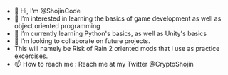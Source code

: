 - 👋 Hi, I’m @ShojinCode
- 👀 I’m interested in learning the basics of game development as well as object oriented programming
- 🌱 I’m currently learning Python's basics, as well as Unity's basics
- 💞️ I’m looking to collaborate on future projects.
-   This will namely be Risk of Rain 2 oriented mods that i use as practice excercises.
- 📫 How to reach me : Reach me at my Twitter @CryptoShojin

<!---
ShojinCode/ShojinCode is a ✨ special ✨ repository because its `README.md` (this file) appears on your GitHub profile.
You can click the Preview link to take a look at your changes.
--->
